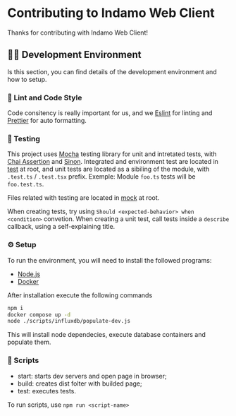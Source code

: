 # Contributing to Indamo Web Client

Thanks for contributing with Indamo Web Client!

## 👨‍💻 Development Environment

Is this section, you can find details of the development environment and how to setup.

### 💅 Lint and Code Style

Code consitency is really important for us, and we [Eslint]() for linting and [Prettier]() for auto formatting.

### 🧪 Testing

This project uses [Mocha](https://mochajs.org/) testing library for unit and intretated tests, with [Chai Assertion](https://www.chaijs.com/) and [Sinon](https://sinonjs.org/). Integrated and environment test are located in [test](./test) at root, and unit tests are located as a sibiling of the module, with `.test.ts` / `.test.tsx` prefix. Exemple: Module `foo.ts` tests will be `foo.test.ts`.

Files related with testing are located in [mock](./mock) at root.

When creating tests, try using `Should <expected-behavior> when <condition>` convetion. When creating a unit test, call tests inside a `describe` callback, using a self-explaining title.

### ⚙️ Setup

To run the environment, you will need to install the followed programs:

-   [Node.js](https://nodejs.org/en)
-   [Docker](https://www.docker.com/)

After installation execute the following commands

```bash
npm i
docker compose up -d
node ./scripts/influxdb/populate-dev.js
```

This will install node dependecies, execute database containers and populate them.

### 📜 Scripts

-   start: starts dev servers and open page in browser;
-   build: creates dist folter with builded page;
-   test: executes tests.

To run scripts, use `npm run <script-name>`
